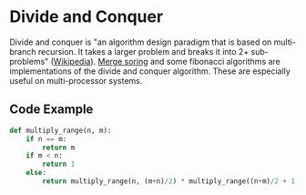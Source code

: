 # Divide and Conquer

Divide and conquer is "an algorithm design paradigm that is based on multi-branch recursion. It takes a larger problem and breaks it into 2+ sub-problems" ([Wikipedia](https://en.wikipedia.org/wiki/Divide_and_conquer_algorithm)). [Merge soring](https://github.com/aspittel/coding_cheat_sheets/blob/master/sorting/mergesort.md) and some fibonacci algorithms are implementations of the divide and conquer algorithm. These are especially useful on multi-processor systems.


## Code Example
```python
def multiply_range(n, m):
	if n == m:
		return m
	if m < n:
		return 1
	else:
		return multiply_range(n, (m+n)/2) * multiply_range((n+m)/2 + 1, m)
```
